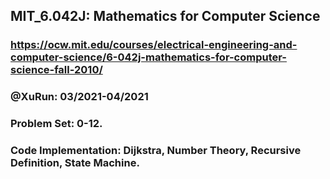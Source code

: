 ## MIT_6.042J: Mathematics for Computer Science
### https://ocw.mit.edu/courses/electrical-engineering-and-computer-science/6-042j-mathematics-for-computer-science-fall-2010/

### @XuRun: 03/2021-04/2021

### Problem Set: 0-12.
### Code Implementation: Dijkstra, Number Theory, Recursive Definition, State Machine.
